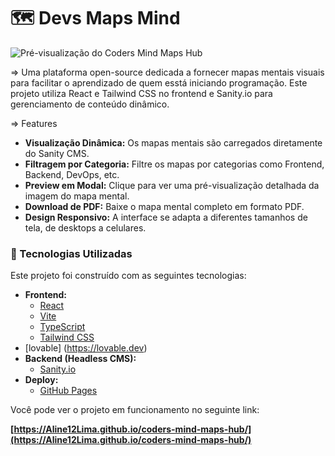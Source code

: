 # 🗺️ Devs Maps Mind
![Pré-visualização do Coders Mind Maps Hub](./assets/preview.gif)

=> Uma plataforma open-source dedicada a fornecer mapas mentais visuais para facilitar o aprendizado de quem esstá iniciando programação. Este projeto utiliza React e Tailwind CSS no frontend e Sanity.io para gerenciamento de conteúdo dinâmico.

=> Features

- **Visualização Dinâmica:** Os mapas mentais são carregados diretamente do Sanity CMS.
- **Filtragem por Categoria:** Filtre os mapas por categorias como Frontend, Backend, DevOps, etc.
- **Preview em Modal:** Clique para ver uma pré-visualização detalhada da imagem do mapa mental.
- **Download de PDF:** Baixe o mapa mental completo em formato PDF.
- **Design Responsivo:** A interface se adapta a diferentes tamanhos de tela, de desktops a celulares.

### 🚀 Tecnologias Utilizadas

Este projeto foi construído com as seguintes tecnologias:

- **Frontend:**
  - [React](https://reactjs.org/)
  - [Vite](https://vitejs.dev/)
  - [TypeScript](https://www.typescriptlang.org/)
  - [Tailwind CSS](https://tailwindcss.com/)
 - [lovable] (https://lovable.dev)
- **Backend (Headless CMS):**
  - [Sanity.io](https://www.sanity.io/)
- **Deploy:**
  - [GitHub Pages](https://pages.github.com/)


Você pode ver o projeto em funcionamento no seguinte link:

**[https://Aline12Lima.github.io/coders-mind-maps-hub/](https://Aline12Lima.github.io/coders-mind-maps-hub/)**



